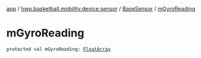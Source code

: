 [app](../../index.md) / [hwp.basketball.mobility.device.sensor](../index.md) / [BaseSensor](index.md) / [mGyroReading](.)

# mGyroReading

`protected val mGyroReading: `[`FloatArray`](https://kotlinlang.org/api/latest/jvm/stdlib/kotlin/-float-array/index.html)